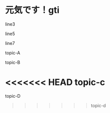 # 元気です！gti

line3 

line5 

line7

topic-A

topic-B

<<<<<<< HEAD
topic-c
=======
topic-D
>>>>>>> topic-d
